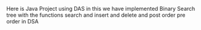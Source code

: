 Here is Java Project using DAS in this we have implemented Binary Search tree with the functions search and insert and delete and post order pre order  in DSA
